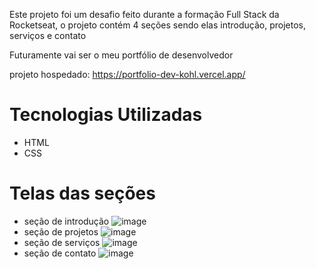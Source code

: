 Este projeto foi um desafio feito durante a formação Full Stack da Rocketseat, o projeto contém 4 seções sendo elas introdução, projetos, serviços e contato

Futuramente vai ser o meu portfólio de desenvolvedor

projeto hospedado: https://portfolio-dev-kohl.vercel.app/

# Tecnologias Utilizadas
- HTML
- CSS
#

# Telas das seções
- seção de introdução
![image](https://github.com/user-attachments/assets/114fc963-a460-413b-9ee7-2fd2d03cbd1d)
- seção de projetos
![image](https://github.com/user-attachments/assets/11a2277f-9d89-4426-bba3-3d357eb5336b)
- seção de serviços
![image](https://github.com/user-attachments/assets/0c51b75b-1c70-4d11-9bf3-a7bd43cad626)
- seção de contato
![image](https://github.com/user-attachments/assets/0955a908-b348-465c-92b5-0060b096f579)
#
